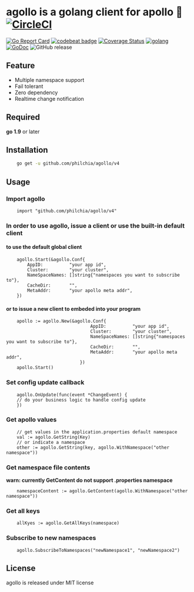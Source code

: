 # agollo is a golang client for apollo 🚀 [![CircleCI](https://circleci.com/gh/philchia/agollo/tree/master.svg?style=svg)](https://circleci.com/gh/philchia/agollo/tree/master)

[![Go Report Card](https://goreportcard.com/badge/github.com/philchia/agollo)](https://goreportcard.com/report/github.com/philchia/agollo)
[![codebeat badge](https://codebeat.co/badges/e31b4a09-f531-4b74-a86a-775f46436539)](https://codebeat.co/projects/github-com-philchia-agollo-master)
[![Coverage Status](https://coveralls.io/repos/github/philchia/agollo/badge.svg?branch=v4)](https://coveralls.io/github/philchia/agollo?branch=master)
[![golang](https://img.shields.io/badge/Language-Go-green.svg?style=flat)](https://golang.org)
[![GoDoc](https://godoc.org/github.com/philchia/zen?status.svg)](https://godoc.org/github.com/philchia/agollo)
![GitHub release](https://img.shields.io/github/release/philchia/agollo.svg)

## Feature

* Multiple namespace support
* Fail tolerant
* Zero dependency
* Realtime change notification

## Required

**go 1.9** or later

## Installation

```sh
    go get -u github.com/philchia/agollo/v4
```

## Usage

### Import agollo
```golang
    import "github.com/philchia/agollo/v4"
```

### In order to use agollo, issue a client or use the built-in default client


#### to use the default global client
```golang
	agollo.Start(&agollo.Conf{
		AppID:          "your app id",
		Cluster:        "your cluster",
		NameSpaceNames: []string{"namespaces you want to subscribe to"},
		CacheDir:       "",
		MetaAddr:       "your apollo meta addr",
	})
```

#### or to issue a new client to embeded into your program

```golang
	apollo := agollo.New(&agollo.Conf{
                         		AppID:          "your app id",
                         		Cluster:        "your cluster",
                         		NameSpaceNames: []string{"namespaces you want to subscribe to"},
                         		CacheDir:       "",
                         		MetaAddr:       "your apollo meta addr",
                         	})
	apollo.Start()
```

### Set config update callback

```golang
    agollo.OnUpdate(func(event *ChangeEvent) {
    // do your business logic to handle config update
	})
```

### Get apollo values

```golang
	// get values in the application.properties default namespace
    val := agollo.GetString(Key)
    // or indicate a namespace
    other := agollo.GetString(key, agollo.WithNamespace("other namespace"))
```

### Get namespace file contents

**warn: currently GetContent do not support .properties namespace**

```golang
    namespaceContent := agollo.GetContent(agollo.WithNamespace("other namespace"))
```

### Get all keys

```golang
    allKyes := agollo.GetAllKeys(namespace)
```

### Subscribe to new namespaces

```golang
    agollo.SubscribeToNamespaces("newNamespace1", "newNamespace2")
```

## License

agollo is released under MIT license
